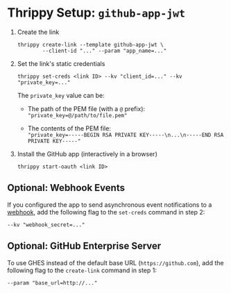 # Thrippy Setup: `github-app-jwt`

1. Create the link

   ```shell
   thrippy create-link --template github-app-jwt \
           --client-id "..." --param "app_name=..."
   ```

2. Set the link's static credentials

   ```shell
   thrippy set-creds <link ID> --kv "client_id=..." --kv "private_key=..."
   ```

   The `private_key` value can be:

   - The path of the PEM file (with a `@` prefix): `"private_key=@/path/to/file.pem"`

   - The contents of the PEM file:\
     `"private_key=-----BEGIN RSA PRIVATE KEY-----\n...\n-----END RSA PRIVATE KEY-----"`

3. Install the GitHub app (interactively in a browser)

   ```shell
   thrippy start-oauth <link ID>
   ```

## Optional: Webhook Events

If you configured the app to send asynchronous event notifications to a [webhook](https://docs.github.com/en/webhooks/using-webhooks/creating-webhooks#creating-webhooks-for-a-github-app), add the following flag to the `set-creds` command in step 2:

```shell
--kv "webhook_secret=..."
```

## Optional: GitHub Enterprise Server

To use GHES instead of the default base URL (`https://github.com`), add the following flag to the `create-link` command in step 1:

```shell
--param "base_url=http://..."
```
